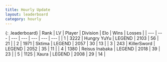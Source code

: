 ```yaml
---
title: Hourly Update
layout: leaderboard
category: hourly
---
```


{: .leaderboard}
| Rank | LV | Player | Division | Elo | Wins | Losses |
| --- | --- | --- | --- | --- | --- | --- |
| <span data-change="0">1</span> | 3222 | <span title="ID: 164871">Hungry YuYu</span> | LEGEND | <span data-change="0">2103</span> | <span data-change="0">56</span> | <span data-change="0">21</span> |
| <span data-change="0">2</span> | 1971 | <span title="ID: 353063">Sktima</span> | LEGEND | <span data-change="0">2057</span> | <span data-change="0">30</span> | <span data-change="0">13</span> |
| <span data-change="0">3</span> | 243 | <span title="ID: 654579">KillerSword</span> | LEGEND | <span data-change="0">2052</span> | <span data-change="0">35</span> | <span data-change="0">11</span> |
| <span data-change="8">4</span> | 1380 | <span title="ID: 451068">Reisus Inabaka</span> | LEGEND | <span data-change="55">2018</span> | <span data-change="8">39</span> | <span data-change="2">23</span> |
| <span data-change="-1">5</span> | 1125 | <span title="ID: 200908">Xaura</span> | LEGEND | <span data-change="0">2008</span> | <span data-change="0">29</span> | <span data-change="0">14</span> |